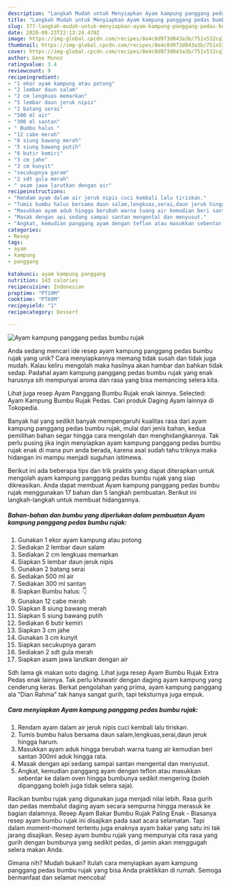 ```yaml
---
description: "Langkah Mudah untuk Menyiapkan Ayam kampung panggang pedas bumbu rujak Anti Gagal"
title: "Langkah Mudah untuk Menyiapkan Ayam kampung panggang pedas bumbu rujak Anti Gagal"
slug: 377-langkah-mudah-untuk-menyiapkan-ayam-kampung-panggang-pedas-bumbu-rujak-anti-gagal
date: 2020-09-23T22:13:24.470Z
image: https://img-global.cpcdn.com/recipes/8e4c8d973d043a3b/751x532cq70/ayam-kampung-panggang-pedas-bumbu-rujak-foto-resep-utama.jpg
thumbnail: https://img-global.cpcdn.com/recipes/8e4c8d973d043a3b/751x532cq70/ayam-kampung-panggang-pedas-bumbu-rujak-foto-resep-utama.jpg
cover: https://img-global.cpcdn.com/recipes/8e4c8d973d043a3b/751x532cq70/ayam-kampung-panggang-pedas-bumbu-rujak-foto-resep-utama.jpg
author: Gene Munoz
ratingvalue: 3.4
reviewcount: 9
recipeingredient:
- "1 ekor ayam kampung atau potong"
- "2 lembar daun salam"
- "2 cm lengkuas memarkan"
- "5 lembar daun jeruk nipis"
- "2 batang serai"
- "500 ml air"
- "300 ml santan"
- " Bumbu halus "
- "12 cabe merah"
- "8 siung bawang merah"
- "5 siung bawang putih"
- "6 butir kemiri"
- "3 cm jahe"
- "3 cm kunyit"
- "secukupnya garam"
- "2 sdt gula merah"
- " asam jawa larutkan dengan air"
recipeinstructions:
- "Rendam ayam dalam air jeruk nipis cuci kembali lalu tiriskan."
- "Tumis bumbu halus bersama daun salam,lengkuas,serai,daun jeruk hingga harum."
- "Masukkan ayam aduk hingga berubah warna tuang air kemudian beri santan 300ml aduk hingga rata."
- "Masak dengan api sedang sampai santan mengental dan menyusut."
- "Angkat, kemudian panggang ayam dengan teflon atau masukkan sebentar ke dalam oven hingga bumbunya sedikit mengering (boleh dipanggang boleh juga tidak selera saja)."
categories:
- Resep
tags:
- ayam
- kampung
- panggang

katakunci: ayam kampung panggang 
nutrition: 143 calories
recipecuisine: Indonesian
preptime: "PT19M"
cooktime: "PT60M"
recipeyield: "1"
recipecategory: Dessert

---
```



![Ayam kampung panggang pedas bumbu rujak](https://img-global.cpcdn.com/recipes/8e4c8d973d043a3b/751x532cq70/ayam-kampung-panggang-pedas-bumbu-rujak-foto-resep-utama.jpg)

Anda sedang mencari ide resep ayam kampung panggang pedas bumbu rujak yang unik? Cara menyiapkannya memang tidak susah dan tidak juga mudah. Kalau keliru mengolah maka hasilnya akan hambar dan bahkan tidak sedap. Padahal ayam kampung panggang pedas bumbu rujak yang enak harusnya sih mempunyai aroma dan rasa yang bisa memancing selera kita.

Lihat juga resep Ayam Panggang Bumbu Rujak enak lainnya. Selected: Ayam Kampung Bumbu Rujak Pedas. Cari produk Daging Ayam lainnya di Tokopedia.

Banyak hal yang sedikit banyak mempengaruhi kualitas rasa dari ayam kampung panggang pedas bumbu rujak, mulai dari jenis bahan, kedua pemilihan bahan segar hingga cara mengolah dan menghidangkannya. Tak perlu pusing jika ingin menyiapkan ayam kampung panggang pedas bumbu rujak enak di mana pun anda berada, karena asal sudah tahu triknya maka hidangan ini mampu menjadi suguhan istimewa.


Berikut ini ada beberapa tips dan trik praktis yang dapat diterapkan untuk mengolah ayam kampung panggang pedas bumbu rujak yang siap dikreasikan. Anda dapat membuat Ayam kampung panggang pedas bumbu rujak menggunakan 17 bahan dan 5 langkah pembuatan. Berikut ini langkah-langkah untuk membuat hidangannya.

<!--inarticleads1-->

##### Bahan-bahan dan bumbu yang diperlukan dalam pembuatan Ayam kampung panggang pedas bumbu rujak:

1. Gunakan 1 ekor ayam kampung atau potong
1. Sediakan 2 lembar daun salam
1. Sediakan 2 cm lengkuas memarkan
1. Siapkan 5 lembar daun jeruk nipis
1. Gunakan 2 batang serai
1. Sediakan 500 ml air
1. Sediakan 300 ml santan
1. Siapkan  Bumbu halus: 👇
1. Gunakan 12 cabe merah
1. Siapkan 8 siung bawang merah
1. Siapkan 5 siung bawang putih
1. Sediakan 6 butir kemiri
1. Siapkan 3 cm jahe
1. Gunakan 3 cm kunyit
1. Siapkan secukupnya garam
1. Sediakan 2 sdt gula merah
1. Siapkan  asam jawa larutkan dengan air


Sdh lama gk makan soto daging. Lihat juga resep Ayam Bumbu Rujak Extra Pedas enak lainnya. Tak perlu khawatir dengan daging ayam kampung yang cenderung keras. Berkat pengolahan yang prima, ayam kampung panggang ala &#34;Dian Rahma&#34; tak hanya sangat gurih, tapi teksturnya juga empuk. 

<!--inarticleads2-->

##### Cara menyiapkan Ayam kampung panggang pedas bumbu rujak:

1. Rendam ayam dalam air jeruk nipis cuci kembali lalu tiriskan.
1. Tumis bumbu halus bersama daun salam,lengkuas,serai,daun jeruk hingga harum.
1. Masukkan ayam aduk hingga berubah warna tuang air kemudian beri santan 300ml aduk hingga rata.
1. Masak dengan api sedang sampai santan mengental dan menyusut.
1. Angkat, kemudian panggang ayam dengan teflon atau masukkan sebentar ke dalam oven hingga bumbunya sedikit mengering (boleh dipanggang boleh juga tidak selera saja).


Racikan bumbu rujak yang digunakan juga menjadi nilai lebih. Rasa gurih dan pedas membalut daging ayam secara sempurna hingga merasuk ke bagian dalamnya. Resep Ayam Bakar Bumbu Rujak Paling Enak - Biasanya resep ayam bumbu rujak ini disajikan pada saat acara selamatan. Tapi dalam moment-moment tertentu juga enaknya ayam bakar yang satu ini tak jarang disajikan. Resep ayam bumbu rujak yang mempunyai cita rasa yang gurih dengan bumbunya yang sedikit pedas, di jamin akan menggugah selera makan Anda. 

Gimana nih? Mudah bukan? Itulah cara menyiapkan ayam kampung panggang pedas bumbu rujak yang bisa Anda praktikkan di rumah. Semoga bermanfaat dan selamat mencoba!
